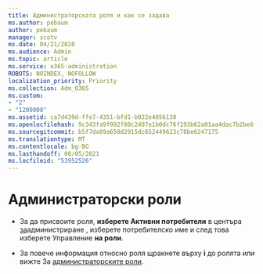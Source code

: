 ```yaml
---
title: Администраторската роля и как се задава
ms.author: pebaum
author: pebaum
manager: scotv
ms.date: 04/21/2020
ms.audience: Admin
ms.topic: article
ms.service: o365-administration
ROBOTS: NOINDEX, NOFOLLOW
localization_priority: Priority
ms.collection: Adm_O365
ms.custom:
- "2"
- "1200008"
ms.assetid: ca7d439d-ffe7-4351-bfd1-b022e4056138
ms.openlocfilehash: 9c343fa9f092f80c2497e1b0dc76f193b62a01aa4dac7b2be6f1c916e611abbb
ms.sourcegitcommit: b5f7da89a650d2915dc652449623c78be6247175
ms.translationtype: MT
ms.contentlocale: bg-BG
ms.lasthandoff: 08/05/2021
ms.locfileid: "53952526"
---
```

# <a name="admin-roles"></a>Администраторски роли

- За да присвоите роля, **изберете Активни потребители** в центъра [за](https://admin.microsoft.com/Adminportal/Home#/users)администриране , изберете потребителско име и след това изберете Управление  **на роли**.

- За повече информация относно роля щракнете върху **i** до ролята или вижте За [администраторските роли](https://docs.microsoft.com/microsoft-365/admin/add-users/about-admin-roles).